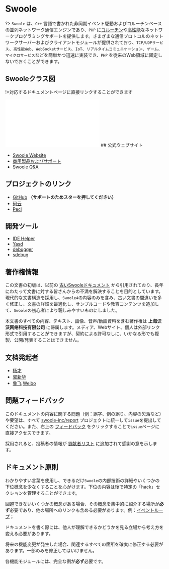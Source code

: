 # Swoole

?> `Swoole` は、`C++` 言語で書かれた非同期イベント駆動およびコルーチンベースの並列ネットワーク通信エンジンであり、`PHP` に[コルーチン](/coroutine)や[高性能](/question/use?id=swoole性能如何)なネットワークプログラミングサポートを提供します。さまざまな通信プロトコルのネットワークサーバーおよびクライアントモジュールが提供されており、`TCP/UDPサービス`、`高性能Web`、`WebSocketサービス`、`IoT`、`リアルタイムコミュニケーション`、`ゲーム`、`マイクロサービス`などを簡単かつ迅速に実装でき、`PHP` を従来のWeb領域に固定しないでおくことができます。
## Swooleクラス図

!>対応するドキュメントページに直接リンクすることができます

[//]: # (https://naotu.baidu.com/file/bd9d2ba7dfae326e6976f0c53f88b18c)

<embed src="_images/swoole_class.svg" type="image/svg+xml" alt="Swooleアーキテクチャ図" />
## 公式ウェブサイト

* [Swoole Website](//www.swoole.com)
* [商用製品およびサポート](//business.swoole.com)
* [Swoole Q&A](//wenda.swoole.com)
## プロジェクトのリンク

* [GitHub](//github.com/swoole/swoole-src) **（サポートのためスターを押してください）**
* [码云](//gitee.com/swoole/swoole)
* [Pecl](//pecl.php.net/package/swoole)
## 開発ツール

* [IDE Helper](https://github.com/swoole/ide-helper)
* [Yasd](https://github.com/swoole/yasd)
* [debugger](https://github.com/swoole/debugger)
* [sdebug](https://github.com/swoole/sdebug)
## 著作権情報

この文書の初版は、以前の [古いSwooleドキュメント](https://wiki.swoole.com/wiki/index/prid-1) から引用されており、長年にわたって文書に対する皆さんからの不満を解決することを目的としています。現代的な文書構造を採用し、`Swoole4`の内容のみを含み、古い文書の間違いを多く修正し、文書の詳細を最適化し、サンプルコードや教育コンテンツを追加して、`Swoole`の初心者により親しみやすいものにしました。

本文書のすべての内容、テキスト、画像、音声/動画資料を含む著作権は **上海识沃网络科技有限公司** に帰属します。メディア、Webサイト、個人は外部リンク形式で引用することができますが、契約による許可なしに、いかなる形でも複製、公開/発表することはできません。
## 文档発起者

* [杨才](https://github.com/TTSimple)
* [郭新华](https://www.weibo.com/u/2661945152)
* [鲁飞](https://github.com/sy-records) [Weibo](https://weibo.com/5384435686)
## 問題フィードバック

このドキュメントの内容に関する問題（例：誤字、例の誤り、内容の欠落など）や要望は、すべて [swoole-inc/report](https://github.com/swoole-inc/report) プロジェクトに統一して`issue`を提出してください。また、右上の [フィードバック](/?id=main) をクリックすることで`issue`ページに直接アクセスできます。

採用されると、投稿者の情報が [貢献者リスト](/CONTRIBUTING) に追加されて感謝の意を示します。
## ドキュメント原則

わかりやすい言葉を使用し、できるだけ`Swoole`の内部技術の詳細やいくつかの下位概念を少なくすることを心がけます。下位の内容は後で特定の「hack」セクションを管理することができます。

回避できないいくつかの概念がある場合、その概念を集中的に紹介する場所が**必ず**必要であり、他の場所へのリンクも含める必要があります。例：[イベントループ](/learn?id=什么是eventloop)；

ドキュメントを書く際には、他人が理解できるかどうかを見る立場から考え方を変える必要があります。

将来の機能変更が発生した場合、関連するすべての箇所を確実に修正する必要があります。一部のみを修正してはいけません。

各機能モジュールには、完全な例が**必ず**必要です。
